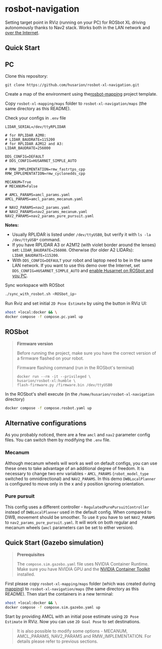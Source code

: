 # rosbot-navigation

Setting target point in RViz (running on your PC) for ROSbot XL driving autonomously thanks to Nav2 stack. Works both in the LAN network and [over the Internet](https://husarion.com/manuals/rosbot-xl/remote-access/). 

## Quick Start

## PC

Clone this repository:

```
git clone https://github.com/husarion/rosbot-xl-navigation.git
```

Create a map of the environment using the[rosbot-mapping](https://github.com/husarion/rosbot-xl-mapping) project template.

Copy `rosbot-xl-mapping/maps` folder to `rosbot-xl-navigation/maps` (the same directory as this README).

Check your configs in `.env` file

```
LIDAR_SERIAL=/dev/ttyRPLIDAR

# for RPLIDAR A2M8:
# LIDAR_BAUDRATE=115200
# for RPLIDAR A2M12 and A3:
LIDAR_BAUDRATE=256000

DDS_CONFIG=DEFAULT
# DDS_CONFIG=HUSARNET_SIMPLE_AUTO

# RMW_IMPLEMENTATION=rmw_fastrtps_cpp
RMW_IMPLEMENTATION=rmw_cyclonedds_cpp

MECANUM=True
# MECANUM=False

# AMCL_PARAMS=amcl_params.yaml
AMCL_PARAMS=amcl_params_mecanum.yaml

# NAV2_PARAMS=nav2_params.yaml
# NAV2_PARAMS=nav2_params_mecanum.yaml
NAV2_PARAMS=nav2_params_pure_pursuit.yaml
```

**Notes:**
- Usually RPLIDAR is listed under `/dev/ttyUSB0`, but verify it with `ls -la /dev/ttyUSB*` command.
- If you have RPLIDAR A3 or A2M12 (with violet border around the lenses) set: `LIDAR_BAUDRATE=256000`. Otherwise (for older A2 LIDARs): `LIDAR_BAUDRATE=115200`.
- With `DDS_CONFIG=DEFAULT` your robot and laptop need to be in the same LAN network. If you want to use this demo over the Internet, set `DDS_CONFIG=HUSARNET_SIMPLE_AUTO` and [enable Husarnet on ROSbot and you PC](https://husarion.com/manuals/rosbot/remote-access/).


Sync workspace with ROSbot

```bash
./sync_with_rosbot.sh <ROSbot_ip>
```

Run Rviz and set initial `2D Pose Estimate` by using the button in RViz UI:

```bash
xhost +local:docker && \
docker compose -f compose.pc.yaml up
```

## ROSbot

> **Firmware version**
>
> Before running the project, make sure you have the correct version of a firmware flashed on your robot.
>
> Firmware flashing command (run in the ROSbot's terminal)
>
> ```
> docker run --rm -it --privileged \
> husarion/rosbot-xl:humble \
> flash-firmware.py /firmware.bin /dev/ttyUSB0
> ```

In the ROSbot's shell execute (in the `/home/husarion/rosbot-xl-navigation` directory)

```bash
docker compose -f compose.rosbot.yaml up
```

## Alternative configurations

As you probably noticed, there are a few `amcl` and `nav2` parameter config files. You can switch them by modifying the `.env` file.

### Mecanum

Although mecanum wheels will work as well on default configs, you can use these ones to take advantage of an additional degree of freedom. It is necessary to change two env variables - `AMCL_PARAMS` (`robot_model_type` switched to omnidirectional) and `NAV2_PARAMS`. In this demo `DWBLocalPlanner` is configured to move only in the x and y position ignoring orientation.

### Pure pursuit

This config uses a different controller - `RegulatedPurePursuitController` instead of `DWBLocalPlanner` used in the default config. When compared to DWB, movement should be smoother. To use it you have to set `NAV2_PARAMS` to `nav2_params_pure_pursuit.yaml`. It will work on both regular and mecanum wheels (`amcl` parameters can be set to either version).

## Quick Start (Gazebo simulation)

> **Prerequisites**
>
> The `compose.sim.gazebo.yaml` file uses NVIDIA Container Runtime. Make sure you have NVIDIA GPU and the [NVIDIA Container Toolkit](https://docs.nvidia.com/datacenter/cloud-native/container-toolkit/install-guide.html) installed.

First please copy `rosbot-xl-mapping/maps` folder (which was created during [mapping](https://github.com/husarion/rosbot-xl-mapping)) to `rosbot-xl-navigation/maps` (the same directory as this README). Then start the containers in a new terminal:

```bash
xhost +local:docker && \
docker compose -f compose.sim.gazebo.yaml up
```
Start by providing AMCL with an initial pose estimate using `2D Pose Estimate` in RViz. Now you can use `2D Goal Pose` to set destinations.

> It is also possible to modify some options - MECANUM, AMCL_PARAMS, NAV2_PARAMS and RMW_IMPLEMENTATION. For details please refer to previous sections.